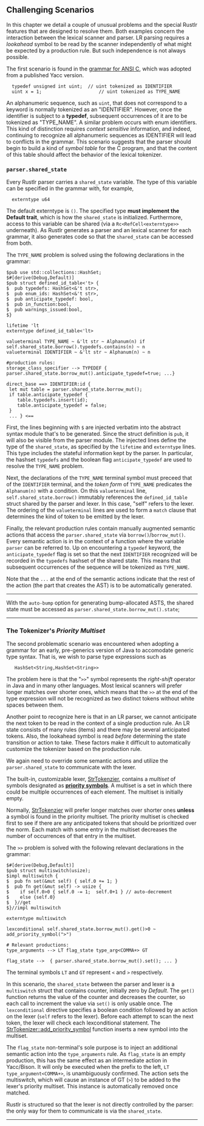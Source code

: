 ## Challenging Scenarios

In this chapter we detail a couple of unusual problems and the special
Rustlr features that are designed to resolve them.  Both examples
concern the interaction between the lexical scanner and parser.  LR
parsing requires a *lookahead* symbol to be read by the scanner
independently of what might be expected by a production rule.  But such
independence is not always possible.

The first scenario is found in the [grammar for ANSI
C](https://github.com/chuckcscccl/rustlr/blob/main/examples/cparser/c11.grammar),
which was adopted from a published Yacc version.
```
  typedef unsigned int uint;  // uint tokenized as IDENTIFIER
  uint x = 1;                     // uint tokenized as TYPE_NAME
```

An alphanumeric sequence, such as `uint`, that does not correspond to
a keyword is normally tokenized as an "IDENTIFIER".  However, once the
identifier is subject to a **typedef**, subsequent occurrences of it
are to be tokenized as "TYPE_NAME".  A similar problem occurs with
enum identifiers.  This kind of distinction requires *context
sensitive* information, and indeed, continuing to recognize all
alphanumeric sequences as IDENTIFIER will lead to conflicts in the
grammar.  This scenario suggests that the parser should begin to build
a kind of *symbol table* for the C program, and that the content of
this table should affect the behavior of the lexical tokenizer.

### **`parser.shared_state`**

Every Rustlr parser carries a `shared_state` variable.  The type of
this variable can be specified in the grammar with, for example,
```
  externtype u64
```
The default externtype is `()`.  The specified type
**must implement the Default trait**, which is how the `shared_state`
is initialized.  Furthermore, access to this variable can be shared
(via a `Rc<RefCell<externtype>>` underneath).  As Rustlr generates a
parser and an lexical scanner for each grammar, it also generates code
so that the `shared_state` can be accessed from both.

The `TYPE_NAME` problem is solved using the following declarations in the grammar:

```
$pub use std::collections::HashSet;
$#[derive(Debug,Default)]
$pub struct defined_id_table<'t> {
$  pub typedefs: HashSet<&'t str>,
$  pub enum_ids: HashSet<&'t str>,
$  pub anticipate_typedef: bool,
$  pub in_function:bool,
$  pub warnings_issued:bool,
$}

lifetime 'lt
externtype defined_id_table<'lt>

valueterminal TYPE_NAME ~ &'lt str ~ Alphanum(n) if self.shared_state.borrow().typedefs.contains(n) ~ n
valueterminal IDENTIFIER ~ &'lt str ~ Alphanum(n) ~ n

#production rules:
storage_class_specifier --> TYPEDEF { parser.shared_state.borrow_mut().anticipate_typedef=true; ...}

direct_base ==> IDENTIFIER:id {
 let mut table = parser.shared_state.borrow_mut();
 if table.anticipate_typedef {
    table.typedefs.insert(id);
    table.anticipate_typedef = false;
 }
 ... } <==
```

First, the lines beginning with `$` are injected verbatim into the
abstract syntax module that's to be generated.  Since the struct
definition is `pub`, it will also be visible from the parser module.
The injected lines define the type of the `shared_state`, as specified
by the `lifetime` and `externtype` lines.  This type includes the
stateful information kept by the parser.  In particular, the hashset
`typedefs` and the boolean flag `anticipate_typedef` are used to
resolve the `TYPE_NAME` problem.

Next, the declarations of the `TYPE_NAME` terminal symbol must preceed that
of the `IDENTIFIER` terminal, and the *token form* of `TYPE_NAME` predicates
the `Alphanum(n)` with a condition.  On this `valueterminal` line,
`self.shared_state.borrow()` immutably references the `defined_id_table` struct
shared by the parser and lexer.  In this case, "self" refers to the lexer.
The ordering of the `valueterminal` lines are used to form a `match` clause
that determines the kind of token to be emitted by the lexer.

Finally, the relevant production rules contain manually augmented semantic
actions that access the `parser.shared_state` via `borrow()`/`borrow_mut()`.
Every semantic action is in the context of a function where the variable
`parser` can be referred to.  Up on encountering a `typedef` keyword, the
`anticipate_typedef` flag is set so that the next `IDENTIFIER` recognized will
be recorded in the `typedefs` hashset of the shared state.  This means
that subsequent occurrences of the sequence will be tokenized as `TYPE_NAME`.

Note that the `...` at the end of the semantic actions indicate that the
rest of the action (the part that creates the AST) is to be automatically
generated.

----------------

With the `auto-bump` option for generating bump-allocated ASTS, the shared
state must be accessed as `parser.shared_state.borrow_mut().state`;

----------------

### The Tokenizer's *Priority Multiset*

The second problematic scenario was encountered when adopting a
grammar for an early, pre-generics version of Java to accomodate
generic type syntax.  That is, we wish to parse type expressions such
as
```
   HashSet<String,HashSet<String>>
```

The problem here is that the "`>>`" symbol represents the
*right-shift* operator in Java and in many other languages.  Most
lexical scanners will prefer longer matches over shorter ones, which
means that the `>>` at the end of the type expression will not be
recognized as two distinct tokens without white spaces between them.

Another point to recognize here is that in an LR parser, we cannot
anticipate the next token to be read in the context of a single production
rule.  An LR state consists of many rules (items) and there may be several
anticipated tokens.  Also, the lookahead symbol is read *before* determining
the state transition or action to take.  These factors make it difficult to
automatically customize the tokenizer based on the production rule.

We again need to override some semantic actions and utilize the
`parser.shared_state` to communicate with the lexer.

The built-in, customizable lexer, [StrTokenzier][1], contains a *multiset* of symbols designated as **[priority symbols](https://docs.rs/rustlr/latest/rustlr/lexer_interface/struct.StrTokenizer.html#structfield.priority_symbols)**.
A multiset is a set in which there could be multiple occurrences of each element.
The multiset is initially empty.

Normally, [StrTokenzier][1] will prefer longer matches over shorter
ones **unless** a symbol is found in the priority multiset.  The
priority multiset is checked first to see if there are any anticipated
tokens that should be prioritized over the norm.  Each match with some
entry in the multiset decreases the number of occurrences of that
entry in the multiset.

The `>>` problem is solved with the following relevant declarations in the grammar:
```
$#[derive(Debug,Default)]
$pub struct multiswitch(usize); 
$impl multiswitch {
$  pub fn set(&mut self) { self.0 += 1; }
$  pub fn get(&mut self) -> usize {
$    if self.0>0 { self.0 -= 1;  self.0+1 } // auto-decrement
$    else {self.0}
$  }//get
$}//impl multiswitch

externtype multiswitch

lexconditional self.shared_state.borrow_mut().get()>0 ~ add_priority_symbol(">")

# Relevant productions:
type_arguments --> LT flag_state type_arg<COMMA+> GT

flag_state -->  { parser.shared_state.borrow_mut().set(); ... }
```

The terminal symbols `LT` and `GT` represent `<` and `>` respectively.

In this scenario, the `shared_state` between the parser and lexer is a
`multiswitch` struct that contains counter, initially zero by *Default*.
The `get()` function returns the value of the counter and decreases the
counter, so each call to increment the value via `set()` is only usable
once.  The `lexconditional` directive specifies a boolean condition followed
by an action on the lexer (`self` refers to the lexer).
Before each attempt to scan the next token,
the lexer will check each lexconditional statement.  The [StrTokenizer::add_priority_symbol](https://docs.rs/rustlr/latest/rustlr/lexer_interface/struct.StrTokenizer.html#method.add_priority_symbol)
function inserts a new symbol into the multiset.

The `flag_state` non-terminal's sole purpose is to inject an additional
semantic action into the `type_arguments` rule.  As `flag_state` is an
empty production, this has the same effect as an intermediate action in
Yacc/Bison. It will only be executed when the prefix to the left,
`LT type_argument<COMMA+>`, is unambiguously confirmed.  The action sets
the multiswitch, which will cause an instance of GT (`>`) to be added to
the lexer's priority multiset.  This instance is automatically removed once
matched.  

Rustlr is structured so that the lexer is not directly controlled by the parser:
the only way for them to communicate is via the `shared_state`.   




--------------------

[1]:https://docs.rs/rustlr/latest/rustlr/lexer_interface/struct.StrTokenizer.html
[2]:https://docs.rs/rustlr/latest/rustlr/generic_absyn/struct.LBox.html
[3]:https://docs.rs/rustlr/latest/rustlr/generic_absyn/struct.LRc.html
[4]:https://docs.rs/rustlr/latest/rustlr/zc_parser/struct.ZCParser.html#method.lbx
[5]:https://docs.rs/rustlr/latest/rustlr/zc_parser/struct.StackedItem.html#method.lbox
[sitem]:https://docs.rs/rustlr/latest/rustlr/zc_parser/struct.StackedItem.html
[oldchap1]:https://cs.hofstra.edu/~cscccl/rustlr_project/test1grammar.html
[oldchap4]:https://cs.hofstra.edu/~cscccl/rustlr_project/chapter4.html
[lexsource]:https://docs.rs/rustlr/latest/rustlr/lexer_interface/struct.LexSource.html
[drs]:https://docs.rs/rustlr/latest/rustlr/index.html
[tktrait]:https://docs.rs/rustlr/latest/rustlr/lexer_interface/trait.Tokenizer.html
[tt]:https://docs.rs/rustlr/latest/rustlr/lexer_interface/struct.TerminalToken.html
[rtk]:https://docs.rs/rustlr/latest/rustlr/lexer_interface/enum.RawToken.html
[nextsymfun]:https://docs.rs/rustlr/latest/rustlr/lexer_interface/trait.Tokenizer.html#tymethod.nextsym
[zcp]:https://docs.rs/rustlr/latest/rustlr/zc_parser/struct.ZCParser.html
[fromraw]:https://docs.rs/rustlr/latest/rustlr/lexer_interface/struct.TerminalToken.html#method.from_raw
[ttnew]:https://docs.rs/rustlr/latest/rustlr/lexer_interface/struct.TerminalToken.html#method.new
[regex]:https://docs.rs/regex/latest/regex/
[chap1]:https://chuckcscccl.github.io/rustlr_project/chapter1.html
[chap2]:https://chuckcscccl.github.io/rustlr_project/chapter2.html
[lc]:https://docs.rs/rustlr/latest/rustlr/generic_absyn/struct.LC.html
[box]: https://doc.rust-lang.org/std/boxed/struct.Box.html

